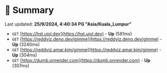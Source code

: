 # 📖 Summary
Last updated: **25/9/2024, 4:40:34 PG "Asia/Kuala_Lumpur"**

- `GET` [https://hst.ujol.dev](https://hst.ujol.dev) - **Up** (581ms)
- `GET` [https://reddviz.deno.dev/gimme](https://reddviz.deno.dev/gimme) - **Up** (3240ms)
- `GET` [https://reddviz.amar.kim/gimme](https://reddviz.amar.kim/gimme) - **Up** (304ms)
- `GET` [https://dumb.onrender.com](https://dumb.onrender.com) - **Up** (307ms)
